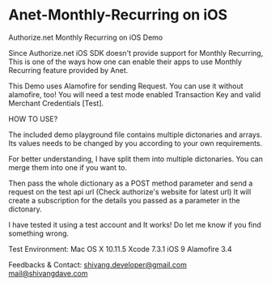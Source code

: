 # Anet-Monthly-Recurring on iOS
Authorize.net Monthly Recurring on iOS Demo

Since Authorize.net iOS SDK doesn't provide support for Monthly Recurring, 
This is one of the ways how one can enable their apps to use Monthly Recurring feature provided by Anet.

This Demo uses Alamofire for sending Request.
You can use it without alamofire, too!
You will need a test mode enabled Transaction Key and valid Merchant Credentials [Test].

HOW TO USE?

The included demo playground file contains multiple dictonaries and arrays.
Its values needs to be changed by you according to your own requirements.

For better understanding, I have split them into multiple dictonaries.
You can merge them into one if you want to.

Then pass the whole dictionary as a POST method parameter 
and send a request on the test api url (Check authorize's website for latest url)
It will create a subscription for the details you passed as a parameter in the dictonary.

I have tested it using a test account and It works!
Do let me know if you find something wrong.

Test Environment:
Mac OS X 10.11.5
Xcode 7.3.1
iOS 9
Alamofire 3.4

Feedbacks & Contact:
shivang.developer@gmail.com
mail@shivangdave.com
